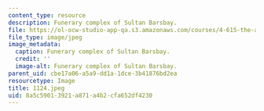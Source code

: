 ```yaml
---
content_type: resource
description: Funerary complex of Sultan Barsbay.
file: https://ol-ocw-studio-app-qa.s3.amazonaws.com/courses/4-615-the-architecture-of-cairo-spring-2002/8a5c59013921a871a4b2cfa652df4230_1124.jpeg
file_type: image/jpeg
image_metadata:
  caption: Funerary complex of Sultan Barsbay.
  credit: ''
  image-alt: Funerary complex of Sultan Barsbay.
parent_uid: cbe17a06-a5a9-dd1a-1dce-3b41876bd2ea
resourcetype: Image
title: 1124.jpeg
uid: 8a5c5901-3921-a871-a4b2-cfa652df4230
---
```


